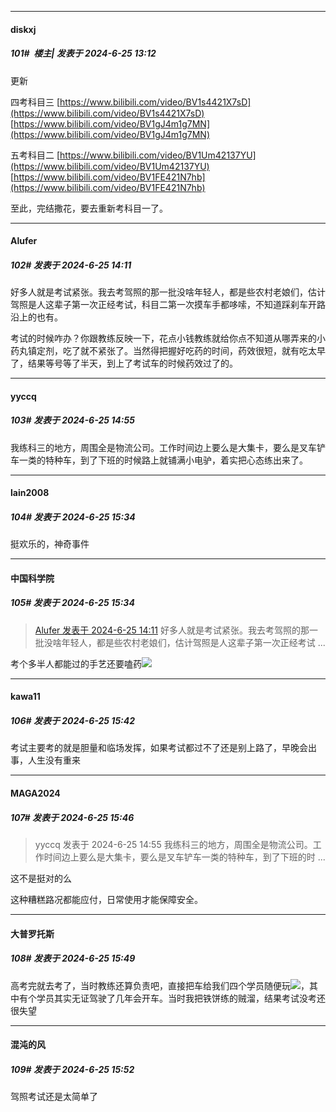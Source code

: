 ﻿
*****

####  diskxj  
##### 101#         楼主| 发表于 2024-6-25 13:12

更新

四考科目三
[https://www.bilibili.com/video/BV1s4421X7sD](https://www.bilibili.com/video/BV1s4421X7sD)
[https://www.bilibili.com/video/BV1gJ4m1g7MN](https://www.bilibili.com/video/BV1gJ4m1g7MN)

五考科目二
[https://www.bilibili.com/video/BV1Um42137YU](https://www.bilibili.com/video/BV1Um42137YU)
[https://www.bilibili.com/video/BV1FE421N7hb](https://www.bilibili.com/video/BV1FE421N7hb)

至此，完结撒花，要去重新考科目一了。


*****

####  Alufer  
##### 102#       发表于 2024-6-25 14:11

好多人就是考试紧张。我去考驾照的那一批没啥年轻人，都是些农村老娘们，估计驾照是人这辈子第一次正经考试，科目二第一次摸车手都哆嗦，不知道踩刹车开路沿上的也有。

考试的时候咋办？你跟教练反映一下，花点小钱教练就给你点不知道从哪弄来的小药丸镇定剂，吃了就不紧张了。当然得把握好吃药的时间，药效很短，就有吃太早了，结果等号等了半天，到上了考试车的时候药效过了的。


*****

####  yyccq  
##### 103#       发表于 2024-6-25 14:55

我练科三的地方，周围全是物流公司。工作时间边上要么是大集卡，要么是叉车铲车一类的特种车，到了下班的时候路上就铺满小电驴，着实把心态练出来了。


*****

####  lain2008  
##### 104#       发表于 2024-6-25 15:34

挺欢乐的，神奇事件

*****

####  中国科学院  
##### 105#       发表于 2024-6-25 15:34

<blockquote><a href="httphttps://bbs.saraba1st.com/2b/forum.php?mod=redirect&amp;goto=findpost&amp;pid=65372513&amp;ptid=2182641" target="_blank">Alufer 发表于 2024-6-25 14:11</a>
好多人就是考试紧张。我去考驾照的那一批没啥年轻人，都是些农村老娘们，估计驾照是人这辈子第一次正经考试 ...</blockquote>
考个多半人都能过的手艺还要嗑药<img src="https://static.saraba1st.com/image/smiley/face2017/001.png" referrerpolicy="no-referrer">


*****

####  kawa11  
##### 106#       发表于 2024-6-25 15:42

考试主要考的就是胆量和临场发挥，如果考试都过不了还是别上路了，早晚会出事，人生没有重来

*****

####  MAGA2024  
##### 107#       发表于 2024-6-25 15:46

<blockquote>yyccq 发表于 2024-6-25 14:55
我练科三的地方，周围全是物流公司。工作时间边上要么是大集卡，要么是叉车铲车一类的特种车，到了下班的时 ...</blockquote>
这不是挺对的么

这种糟糕路况都能应付，日常使用才能保障安全。


*****

####  大普罗托斯  
##### 108#       发表于 2024-6-25 15:49

高考完就去考了，当时教练还算负责吧，直接把车给我们四个学员随便玩<img src="https://static.saraba1st.com/image/smiley/face2017/067.png" referrerpolicy="no-referrer">，其中有个学员其实无证驾驶了几年会开车。当时我把铁饼练的贼溜，结果考试没考还很失望

*****

####  混沌的风  
##### 109#       发表于 2024-6-25 15:52

驾照考试还是太简单了

